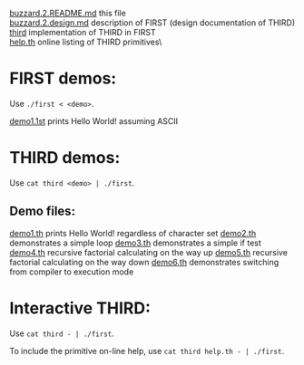 [buzzard.2.README.md](buzzard.2.README.md)  this file\
[buzzard.2.design.md](buzzard.2.design.md)  description of FIRST (design documentation of THIRD)\
[third](third)				    implementation of THIRD in FIRST\
[help.th](help.th)			    online listing of THIRD primitives\

	
# FIRST demos:

Use  `./first < <demo>`.

[demo1.1st](demo1.1st)		prints Hello World! assuming ASCII


# THIRD demos:

Use `cat third <demo> | ./first`.


## Demo files:

[demo1.th](demo1.th)		prints Hello World! regardless of character set
[demo2.th](demo2.th)		demonstrates a simple loop
[demo3.th](demo3.th)		demonstrates a simple if test
[demo4.th](demo4.th)		recursive factorial calculating on the way up
[demo5.th](demo5.th)		recursive factorial calculating on the way down
[demo6.th](demo6.th)		demonstrates switching from compiler to execution mode


# Interactive THIRD:

Use `cat third - | ./first`.

To include the primitive on-line help, use
`cat third help.th - | ./first`.
